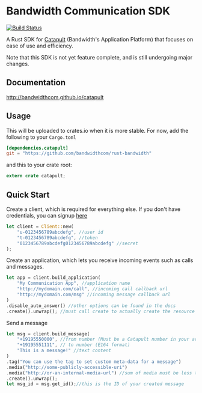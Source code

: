 Bandwidth Communication SDK
====
[![Build Status](https://travis-ci.org/bandwidthcom/rust-bandwidth.svg?branch=master)](https://travis-ci.org/bandwidthcom/rust-bandwidth)

A Rust SDK for [Catapult](http://ap.bandwidth.com/) (Bandwidth's Application Platform)
that focuses on ease of use and efficiency.

Note that this SDK is not yet feature complete, and is still undergoing major changes.

## Documentation

http://bandwidthcom.github.io/catapult

## Usage

This will be uploaded to crates.io when it is more stable.
For now, add the following to your `Cargo.toml`

```toml
[dependencies.catapult]
git = "https://github.com/bandwidthcom/rust-bandwidth"
```

and this to your crate root:

```rust
extern crate catapult;
```

## Quick Start

Create a client, which is required for everything else.
If you don't have credentials, you can signup [here](https://catapult.inetwork.com/pages/signup.jsf)
```rust
let client = Client::new(
	"u-0123456789abcdefg", //user id
	"t-0123456789abcdefg", //token
	"0123456789abcdefg0123456789abcdefg" //secret
);
```

Create an application, which lets you receive incoming events such as calls and messages.
```rust
let app = client.build_application(
	"My Communication App", //application name
	"http://mydomain.com/call", //incoming call callback url
	"http://mydomain.com/msg" //incoming message callback url
)
.disable_auto_answer() //other options can be found in the docs
.create().unwrap(); //must call create to actually create the resource
```

Send a message
```rust
let msg = client.build_message(
	"+19195550000", //from number (Must be a Catapult number in your account)
	"+19195551111", // to number (E164 format)
	"This is a message!" //text content
)
.tag("You can use the tag to set custom meta-data for a message")
.media("http://some-publicly-accessible-uri")
.media("http://or-an-internal-media-url") //sum of media must be less than 2,000,000 bytes
.create().unwrap();
let msg_id = msg.get_id();//this is the ID of your created message
```

